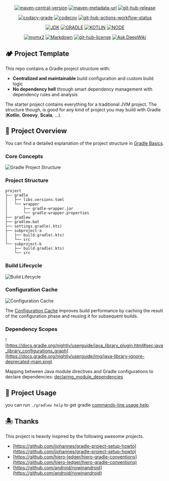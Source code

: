 <p align="center">
  <a href="https://maven-badges.sml.io/maven-central/io.github.mymx2/example-kotlin" target="_blank"><img alt="maven-central-version"
    src="https://img.shields.io/maven-central/v/io.github.mymx2/example-kotlin?strategy=latestProperty"/></a>
  <a href="https://central.sonatype.com/repository/maven-snapshots/io/github/mymx2/example-kotlin/maven-metadata.xml" target="_blank"><img alt="maven-metadata-url"
    src="https://img.shields.io/maven-metadata/v?label=snapshot&metadataUrl=https://central.sonatype.com/repository/maven-snapshots/io/github/mymx2/example-kotlin/maven-metadata.xml&strategy=latestProperty"/></a>
  <a href="https://github.com/mymx2/starter-gradle" target="_blank"><img alt="git-hub-release"
    src="https://img.shields.io/github/v/release/mymx2/starter-gradle"/></a>
</p>

<p align="center">
  <a href="https://app.codacy.com/gh/mymx2/starter-gradle" target="_blank"><img alt="codacy-grade"
    src="https://img.shields.io/codacy/grade/a2f3fd9b1e564fa3a3b558d1dfaf2a34"/></a>
  <a href="https://app.codecov.io/gh/mymx2/starter-gradle" target="_blank"><img alt="codecov"
    src="https://img.shields.io/codecov/c/github/mymx2/starter-gradle"/></a>
  <a href="https://github.com/mymx2/starter-gradle" target="_blank"><img alt="git-hub-actions-workflow-status"
    src="https://img.shields.io/github/actions/workflow/status/mymx2/starter-gradle/pull-request-check.yml"/></a>
</p>

<p align="center">
  <a href="https://jdk.java.net" target="_blank"><img alt="JDK"
    src="https://img.shields.io/badge/dynamic/toml?logo=openjdk&label=JDK&color=brightgreen&url=https%3A%2F%2Fraw.githubusercontent.com%2Fmymx2%2Fstarter-gradle%2Fmain%2Fgradle%2Flibs.versions.toml&query=%24.versions.jdk&suffix=%2B"/></a>
  <a href="https://gradle.org" target="_blank"><img alt="GRADLE"
    src="https://img.shields.io/badge/dynamic/toml?logo=gradle&label=Gradle&color=209BC4&url=https%3A%2F%2Fraw.githubusercontent.com%2Fmymx2%2Fstarter-gradle%2Fmain%2Fgradle%2Flibs.versions.toml&query=%24.versions.gradle"/></a>
  <a href="https://kotlinlang.org/docs/getting-started.html" target="_blank"><img alt="KOTLIN"
    src="https://img.shields.io/badge/dynamic/toml?logo=kotlin&label=Kotlin&color=7f52ff&url=https%3A%2F%2Fraw.githubusercontent.com%2Fmymx2%2Fstarter-gradle%2Fmain%2Fgradle%2Flibs.versions.toml&query=%24.versions.kotlin"/></a>
  <a href="https://nodejs.org/en/download" target="_blank"><img alt="NODE"
    src="https://img.shields.io/badge/dynamic/toml?logo=nodedotjs&label=Node&color=5FA04E&url=https%3A%2F%2Fraw.githubusercontent.com%2Fmymx2%2Fstarter-gradle%2Fmain%2Fgradle%2Flibs.versions.toml&query=%24.versions.node"/></a>
</p>

<p align="center">
  <a href="https://github.com/mymx2" target="_blank"><img alt="mymx2"
      src="https://img.shields.io/badge/author-🤖_mymx2-E07A28?logo=github"/></a>
  <a href="https://docs.github.com/en/get-started/writing-on-github/getting-started-with-writing-and-formatting-on-github/basic-writing-and-formatting-syntax" target="_blank"><img alt="Markdown"
      src="https://img.shields.io/badge/md-GFM-0070C0?logo=Markdown"/></a>
  <a href="https://github.com/mymx2/starter-gradle" target="_blank"><img alt="git-hub-license"
        src="https://img.shields.io/github/license/mymx2/starter-gradle"/></a>
  <a href="https://deepwiki.com/mymx2/starter-gradle" target="_blank"><img alt="Ask DeepWiki"
      src="https://deepwiki.com/badge.svg"/></a>
</p>

## 🏕️ Project Template

This repo contains a Gradle project structure with:

- **Centralized and maintainable** build configuration and custom build logic
- **No dependency hell** through smart dependency management with dependency rules and analysis

The starter project contains everything for a traditional JVM project.
The structure though, is good for any kind of project you may build with Gradle
(**Kotlin**, **Groovy**, **Scala**, ...).

## 🧱 Project Overview

You can find a detailed explanation of the project structure
in [Gradle Basics](https://docs.gradle.org/current/userguide/gradle_basics.html).

### Core Concepts

![Gradle Project Structure](https://docs.gradle.org/current/userguide/img/gradle-basic-1.png)

### Project Structure

```
project
├── gradle
│   ├── libs.versions.toml
│   └── wrapper
│       ├── gradle-wrapper.jar
│       └── gradle-wrapper.properties
├── gradlew
├── gradlew.bat
├── settings.gradle(.kts)
├── subproject-a
│   ├── build.gradle(.kts)
│   └── src
└── subproject-b
    ├── build.gradle(.kts)
    └── src
```

### Build Lifecycle

![Build Lifecycle](https://docs.gradle.org/current/userguide/img/build-lifecycle-example.png)

### Configuration Cache

![Configuration Cache](https://docs.gradle.org/nightly/userguide/img/configuration-cache-4.png)

The [Configuration Cache](https://docs.gradle.org/nightly/userguide/configuration_cache.html) improves build performance
by caching the result of the configuration phase and reusing it for subsequent builds.

### Dependency Scopes

![https://docs.gradle.org/nightly/userguide/java_library_plugin.html#sec:java_library_configurations_graph](https://docs.gradle.org/nightly/userguide/img/java-library-ignore-deprecated-main.png)

Mapping between Java module directives and Gradle configurations to declare
dependencies: [declaring_module_dependencies](https://docs.gradle.org/nightly/userguide/java_library_plugin.html#declaring_module_dependencies)

## 🍰 Project Usage

you can run `./gradlew help` to get
gradle [commands-line usage help](https://docs.gradle.org/current/userguide/command_line_interface.html).

## 🏝️ Thanks

This project is heavily inspired by the following awesome projects.

- [https://github.com/jjohannes/gradle-project-setup-howto](https://github.com/jjohannes/gradle-project-setup-howto)
- [https://github.com/hiero-ledger/hiero-gradle-conventions](https://github.com/hiero-ledger/hiero-gradle-conventions)
- [https://github.com/android/nowinandroid](https://github.com/android/nowinandroid)
